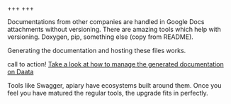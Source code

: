 +++
+++

Documentations from other companies are handled in Google Docs attachments without versioning.
There are amazing tools which help with versioning. Doxygen, pip, something else (copy from README).

Generating the documentation and hosting these files works.

call to action!
<a href="/how-to/versioned-documentation.html">Take a look at how to manage the generated documentation on Daata</a>

Tools like Swagger, apiary have ecosystems built around them. Once you feel you have matured the regular tools, the upgrade fits in perfectly.
